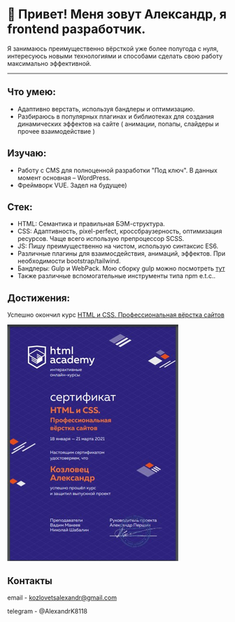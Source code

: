 # 👋 Привет! Меня зовут Александр, я frontend разработчик.

Я занимаюсь преимущественно вёрсткой уже более полугода с нуля, интересуюсь новыми технологиями и способами сделать свою работу максимально эффективной.
<hr/>

## Что умею:

- Адаптивно верстать, используя бандлеры и оптимизацию.
- Разбираюсь в популярных плагинах и библиотеках для создания динамических эффектов на сайте ( анимации, попапы, слайдеры и прочее взаимодействие )

## Изучаю:

- Работу с CMS для полноценной разработки "Под ключ". В данных момент основная – WordPress.
- Фреймворк VUE. Задел на будущее)

## Стек:

- HTML: Семантика и правильная БЭМ-структура.
- CSS: Адаптивность, pixel-perfect, кроссбраузерность, оптимизация ресурсов. Чаще всего использую препроцессор SCSS.
- JS: Пишу преимущественно на чистом, использую синтаксис ES6.
- Различные плагины для взаимосдействия, анимаций, эффектов. При необходимости bootstrap/tailwind.
- Бандлеры: Gulp и WebPack. Мою сборку gulp можно посмотреть [тут](https://github.com/Alexkozlovec/gulp-config)
- Также различные вспомогательные инструменты типа npm e.t.c..
## Достижения:
Успешно окончил курс [HTML и CSS. Профессиональная вёрстка сайтов](https://htmlacademy.ru/intensive/htmlcss)<br/>

![](sertificate.jpg)

## Контакты

email - kozlovetsalexandr@gmail.com

telegram - @AlexandrK8118
